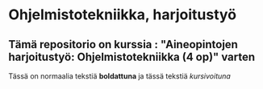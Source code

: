 

# Ohjelmistotekniikka, harjoitustyö

## Tämä repositorio on kurssia : "Aineopintojen harjoitustyö: Ohjelmistotekniikka (4 op)" varten

Tässä on normaalia tekstiä  **boldattuna** ja tässä tekstiä *kursivoituna* 



